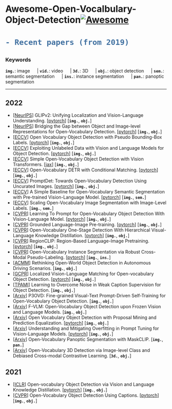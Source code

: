 # Awesome-Open-Vocalbulary-Object-Detection[![Awesome](https://awesome.re/badge.svg)](https://awesome.re)

<h1> 

```diff
- Recent papers (from 2019)
```

</h1>

<h3> Keywords </h3>


__`img.`__: image &emsp; |  __`vid.`__: video &emsp; | __`3d.`__: 3D &emsp; | __`obj.`__: object detection &emsp; | __`sem.`__: semantic segmentation &emsp; |  __`ins.`__: instance segmentation &emsp; | __`pan.`__: panoptic segmentation

---
## 2022
- [[NeurIPS](https://arxiv.org/abs/2206.05836)] GLIPv2: Unifying Localization and Vision-Language Understanding. [[pytorch](https://github.com/microsoft/GLIP)] [__`img.`__, __`obj.`__] 
- [[NeurIPS](https://arxiv.org/abs/2207.03482)] Bridging the Gap between Object and Image-level Representations for Open-Vocabulary Detection. [[pytorch](https://github.com/hanoonaR/object-centric-ovd)] [__`img.`__, __`obj.`__]  
- [[ECCV](https://link.springer.com/chapter/10.1007/978-3-031-20080-9_16)] Open Vocabulary Object Detection with Pseudo Bounding-Box Labels. [[pytorch](https://github.com/salesforce/PB-OVD)] [__`img.`__, __`obj.`__] 
- [[ECCV](https://link.springer.com/chapter/10.1007/978-3-031-20077-9_10)] Exploiting Unlabeled Data with Vision and Language Models for Object Detection. [[pytorch](https://github.com/xiaofeng94/VL-PLM)] [__`img.`__, __`obj.`__] 
- [[ECCV](https://arxiv.org/abs/2205.06230)] Simple Open-Vocabulary Object Detection with Vision Transformers. [[jax](https://github.com/google-research/scenic/tree/main/scenic/projects/owl_vit)] [__`img.`__, __`obj.`__] 
- [[ECCV](https://arxiv.org/abs/2203.11876)] Open-Vocabulary DETR with Conditional Matching. [[pytorch](https://github.com/yuhangzang/OV-DETR)] [__`img.`__, __`obj.`__] 
- [[ECCV](https://link.springer.com/chapter/10.1007/978-3-031-20077-9_41)] PromptDet: Towards Open-Vocabulary Detection Using Uncurated Images. [[pytorch](https://fcjian.github.io/promptdet/)] [__`img.`__, __`obj.`__] 
- [[ECCV](https://link.springer.com/chapter/10.1007/978-3-031-19818-2_42)] A Simple Baseline for Open-Vocabulary Semantic Segmentation with Pre-trained Vision-Language Model. [[pytorch](https://github.com/MendelXu/zsseg.baseline)] [__`img.`__, __`sem.`__] 
- [[ECCV](https://link.springer.com/chapter/10.1007/978-3-031-20059-5_31)] Scaling Open-Vocabulary Image Segmentation with Image-Level Labels. [__`img.`__, __`sem.`__] 
- [[CVPR](https://openaccess.thecvf.com/content/CVPR2022/html/Du_Learning_To_Prompt_for_Open-Vocabulary_Object_Detection_With_Vision-Language_Model_CVPR_2022_paper.html)] Learning To Prompt for Open-Vocabulary Object Detection With Vision-Language Model. [[pytorch](https://github.com/dyabel/detpro)] [__`img.`__, __`obj.`__] 
- [[CVPR](https://arxiv.org/abs/2112.03857)] Grounded Language-Image Pre-training. [[pytorch](https://github.com/microsoft/GLIP)] [__`img.`__, __`obj.`__] 
- [[CVPR](https://openaccess.thecvf.com/content/CVPR2022/html/Ma_Open-Vocabulary_One-Stage_Detection_With_Hierarchical_Visual-Language_Knowledge_Distillation_CVPR_2022_paper.html)] Open-Vocabulary One-Stage Detection With Hierarchical Visual-Language Knowledge Distillation. [[pytorch](https://github.com/mengqiDyangge/HierKD)] [__`img.`__, __`obj.`__] 
- [[CVPR](https://openaccess.thecvf.com/content/CVPR2022/html/Zhong_RegionCLIP_Region-Based_Language-Image_Pretraining_CVPR_2022_paper.html)] RegionCLIP: Region-Based Language-Image Pretraining. [[pytorch](https://github.com/microsoft/RegionCLIP)] [__`img.`__, __`obj.`__] 
- [[CVPR](https://openaccess.thecvf.com/content/CVPR2022/html/Huynh_Open-Vocabulary_Instance_Segmentation_via_Robust_Cross-Modal_Pseudo-Labeling_CVPR_2022_paper.html)] Open-Vocabulary Instance Segmentation via Robust Cross-Modal Pseudo-Labeling. [[pytorch](https://github.com/hbdat/cvpr22_cross_modal_pseudo_labeling)] [__`img.`__, __`ins.`__] 
- [[ACMM](https://dl.acm.org/doi/abs/10.1145/3503161.3548165)] Rethinking Open-World Object Detection in Autonomous Driving Scenarios. [__`img.`__, __`obj.`__] 
- [[GCPR](https://arxiv.org/abs/2205.06160)] Localized Vision-Language Matching for Open-vocabulary Object Detection. [[pytorch](https://github.com/lmb-freiburg/locov)] [__`img.`__, __`obj.`__] 
- [[TPAMI](https://ieeexplore.ieee.org/abstract/document/9811398)] Learning to Overcome Noise in Weak Caption Supervision for Object Detection. [__`img.`__, __`obj.`__] 
- [[Arxiv](https://arxiv.org/abs/2211.00849)] P3OVD: Fine-grained Visual-Text Prompt-Driven Self-Training for Open-Vocabulary Object Detection. [__`img.`__, __`obj.`__] 
- [[Arxiv](https://arxiv.org/abs/2209.15639)] F-VLM: Open-Vocabulary Object Detection upon Frozen Vision and Language Models. [__`img.`__, __`obj.`__] 
- [[Arxiv](https://arxiv.org/abs/2206.11134)] Open Vocabulary Object Detection with Proposal Mining and Prediction Equalization. [[pytorch](https://github.com/peixianchen/MEDet)] [__`img.`__, __`obj.`__] 
- [[Arxiv](https://arxiv.org/abs/2211.02219)] Understanding and Mitigating Overfitting in Prompt Tuning for Vision-Language Models. [[pytorch](https://github.com/machengcheng2016/Subspace-Prompt-Learning)] [__`img.`__, __`obj.`__] 
- [[Arxiv](https://arxiv.org/abs/2208.08984)] Open-Vocabulary Panoptic Segmentation with MaskCLIP. [__`img.`__, __`pan.`__] 
- [[Arxiv](https://arxiv.org/abs/2207.01987)] Open-Vocabulary 3D Detection via Image-level Class and Debiased Cross-modal Contrastive Learning. [__`3d.`__, __`obj.`__] 
## 2021
- [[ICLR](https://arxiv.org/abs/2104.13921)] Open-vocabulary Object Detection via Vision and Language Knowledge Distillation. [[pytorch](https://github.com/tensorflow/tpu/tree/master/models/official/detection/projects/vild)] [__`img.`__, __`obj.`__] 
- [[CVPR](https://openaccess.thecvf.com/content/CVPR2021/html/Zareian_Open-Vocabulary_Object_Detection_Using_Captions_CVPR_2021_paper.html?ref=https://githubhelp.com)] Open-Vocabulary Object Detection Using Captions. [[pytorch](https://github.com/alirezazareian/ovr-cnn)] [__`img.`__, __`obj.`__] 
